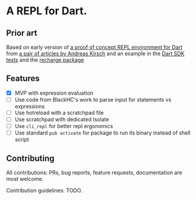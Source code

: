 # A REPL for Dart.

## Prior art

Based on early version of [a proof of concept REPL environment for Dart](https://github.com/BlackHC/dart_repl/) from [a pair of articles by Andreas Kirsch](https://medium.com/dartlang/evolving-dart-repl-poc-233440a35e1f) and an example in the [Dart SDK tests](
https://github.com/dart-lang/sdk/blob/master/pkg/vm_service/example/vm_service_tester.dart) 
and the [recharge package](https://github.com/ajinasokan/recharge)

## Features

* [X] MVP with expression evaluation
* [ ] Use code from BlackHC's work to parse input for statements vs expressions
* [ ] Use hotreload with a scratchpad file
* [ ] Use scratchpad with dedicated Isolate
* [ ] Use `cli_repl` for better repl ergonomics
* [ ] Use standard `pub activate` for package to run its binary instead of shell script

## Contributing

All contributions: PRs, bug reports, feature requests, documentation are most welcome.

Contribution guidelines: TODO.